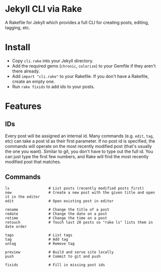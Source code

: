 # Jekyll CLI via Rake

A Rakefile for Jekyll which provides a full CLI for creating posts, editing, tagging, etc.

# Install

- Copy `cli.rake` into your Jekyll directory.
- Add the required gems (`chronic`, `colorize`) to your Gemfile if they aren't there already.
- Add `import "cli.rake"` to your Rakefile. If you don't have a Rakefile, create an empty one.
- Run `rake fixids` to add ids to your posts.

# Features

## IDs

Every post will be assigned an internal id. Many commands (e.g. `edit`, `tag`, etc) can take a post id as their first parameter. If no post id is specified, the commands will operate on the most recently modified post (that's usually the one you want). Similar to git, you don't have to type out the full id. You can just type the first few numbers, and Rake will find the most recently modified post that matches.

## Commands

```
ls                  # List posts (recently modified posts first)
new                 # Create a new post with the given title and open it in the editor
edit                # Open existing post in editor

rename              # Change the title of a post
redate              # Change the date on a post
retime              # Change the time on a post
retouch             # Touch last 20 posts so "rake ls" lists them in date order

tags                # List tags
tag                 # Add tag
untag               # Remove tag

preview             # Build and serve site locally
push                # Commit to git and push

fixids              # Fill in missing post ids
```
